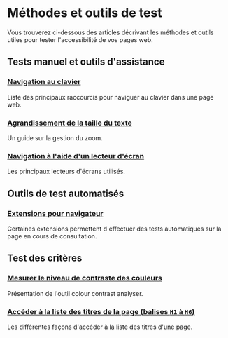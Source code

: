 # Méthodes et outils de test

<script>$(document).ready(function () {
    setBreadcrumb([{"label":"Outils de test"}]);
});</script>

Vous trouverez ci-dessous des articles décrivant les méthodes et outils utiles pour tester l'accessibilité de vos pages web.

## Tests manuel et outils d'assistance

### [Navigation au clavier](./methodes-outils-clavier.html)
Liste des principaux raccourcis pour naviguer au clavier dans une page web.

### [Agrandissement de la taille du texte](./methodes-outils-zoom.html)
Un guide sur la gestion du zoom.

### [Navigation à l'aide d'un lecteur d'écran](./methodes-outils-lecteur-ecran.html)
Les principaux lecteurs d'écrans utilisés.

## Outils de test automatisés
### [Extensions pour navigateur](./methodes-outils-extensions.html)
Certaines extensions permettent d'effectuer des tests automatiques sur la page en cours de consultation.

## Test des critères
### [Mesurer le niveau de contraste des couleurs](./methodes-outils-contrastes.html)
Présentation de l'outil colour contrast analyser.

### [Accéder à la liste des titres de la page (balises `H1` à `H6`)](./methodes-outils-liste-titres.html)
Les différentes façons d'accéder à la liste des titres d'une page.

&nbsp;
<!--  This file is part of a11y-guidelines | Our vision of mobile & web accessibility guidelines and best practices, with valid/invalid examples.
 Copyright (C) 2016  Orange SA
 See the Creative Commons Legal Code Attribution-ShareAlike 3.0 Unported License for more details (LICENSE file). -->
